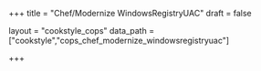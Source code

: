 +++
title = "Chef/Modernize WindowsRegistryUAC"
draft = false

layout = "cookstyle_cops"
data_path = ["cookstyle","cops_chef_modernize_windowsregistryuac"]

+++

<!-- The content of this page is automatically generated from the
cops_chef_modernize_windowsregistryuac.yml file in github.com/chef/cookstyle/blob/master/docs-chef-io/data/cookstyle/. -->
